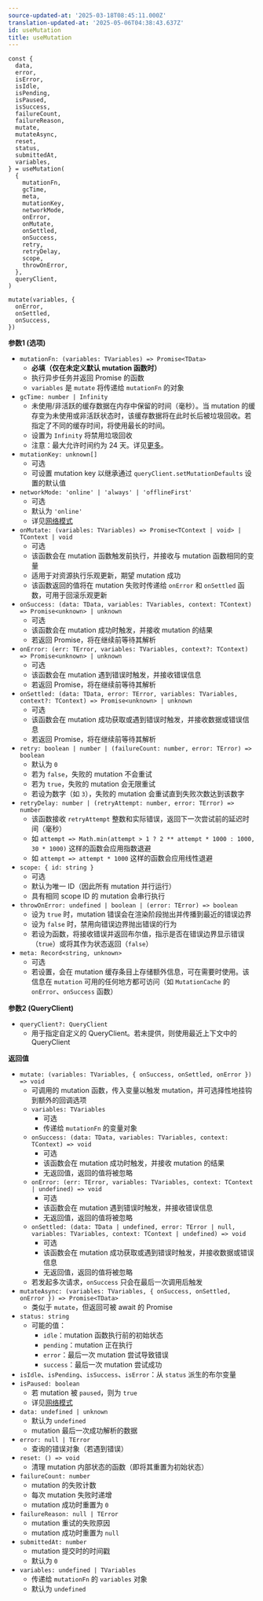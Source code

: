 ```yaml
---
source-updated-at: '2025-03-18T08:45:11.000Z'
translation-updated-at: '2025-05-06T04:38:43.637Z'
id: useMutation
title: useMutation
---
```

```tsx
const {
  data,
  error,
  isError,
  isIdle,
  isPending,
  isPaused,
  isSuccess,
  failureCount,
  failureReason,
  mutate,
  mutateAsync,
  reset,
  status,
  submittedAt,
  variables,
} = useMutation(
  {
    mutationFn,
    gcTime,
    meta,
    mutationKey,
    networkMode,
    onError,
    onMutate,
    onSettled,
    onSuccess,
    retry,
    retryDelay,
    scope,
    throwOnError,
  },
  queryClient,
)

mutate(variables, {
  onError,
  onSettled,
  onSuccess,
})
```

**参数1 (选项)**

- `mutationFn: (variables: TVariables) => Promise<TData>`
  - **必填（仅在未定义默认 mutation 函数时）**
  - 执行异步任务并返回 Promise 的函数
  - `variables` 是 `mutate` 将传递给 `mutationFn` 的对象
- `gcTime: number | Infinity`
  - 未使用/非活跃的缓存数据在内存中保留的时间（毫秒）。当 mutation 的缓存变为未使用或非活跃状态时，该缓存数据将在此时长后被垃圾回收。若指定了不同的缓存时间，将使用最长的时间。
  - 设置为 `Infinity` 将禁用垃圾回收
  - 注意：最大允许时间约为 24 天。详见[更多](https://developer.mozilla.org/en-US/docs/Web/API/setTimeout#maximum_delay_value)。
- `mutationKey: unknown[]`
  - 可选
  - 可设置 mutation key 以继承通过 `queryClient.setMutationDefaults` 设置的默认值
- `networkMode: 'online' | 'always' | 'offlineFirst'`
  - 可选
  - 默认为 `'online'`
  - 详见[网络模式](../guides/network-mode.md)
- `onMutate: (variables: TVariables) => Promise<TContext | void> | TContext | void`
  - 可选
  - 该函数会在 mutation 函数触发前执行，并接收与 mutation 函数相同的变量
  - 适用于对资源执行乐观更新，期望 mutation 成功
  - 该函数返回的值将在 mutation 失败时传递给 `onError` 和 `onSettled` 函数，可用于回滚乐观更新
- `onSuccess: (data: TData, variables: TVariables, context: TContext) => Promise<unknown> | unknown`
  - 可选
  - 该函数会在 mutation 成功时触发，并接收 mutation 的结果
  - 若返回 Promise，将在继续前等待其解析
- `onError: (err: TError, variables: TVariables, context?: TContext) => Promise<unknown> | unknown`
  - 可选
  - 该函数会在 mutation 遇到错误时触发，并接收错误信息
  - 若返回 Promise，将在继续前等待其解析
- `onSettled: (data: TData, error: TError, variables: TVariables, context?: TContext) => Promise<unknown> | unknown`
  - 可选
  - 该函数会在 mutation 成功获取或遇到错误时触发，并接收数据或错误信息
  - 若返回 Promise，将在继续前等待其解析
- `retry: boolean | number | (failureCount: number, error: TError) => boolean`
  - 默认为 `0`
  - 若为 `false`，失败的 mutation 不会重试
  - 若为 `true`，失败的 mutation 会无限重试
  - 若设为数字（如 `3`），失败的 mutation 会重试直到失败次数达到该数字
- `retryDelay: number | (retryAttempt: number, error: TError) => number`
  - 该函数接收 `retryAttempt` 整数和实际错误，返回下一次尝试前的延迟时间（毫秒）
  - 如 `attempt => Math.min(attempt > 1 ? 2 ** attempt * 1000 : 1000, 30 * 1000)` 这样的函数会应用指数退避
  - 如 `attempt => attempt * 1000` 这样的函数会应用线性退避
- `scope: { id: string }`
  - 可选
  - 默认为唯一 ID（因此所有 mutation 并行运行）
  - 具有相同 scope ID 的 mutation 会串行执行
- `throwOnError: undefined | boolean | (error: TError) => boolean`
  - 设为 `true` 时，mutation 错误会在渲染阶段抛出并传播到最近的错误边界
  - 设为 `false` 时，禁用向错误边界抛出错误的行为
  - 若设为函数，将接收错误并返回布尔值，指示是否在错误边界显示错误（`true`）或将其作为状态返回（`false`）
- `meta: Record<string, unknown>`
  - 可选
  - 若设置，会在 mutation 缓存条目上存储额外信息，可在需要时使用。该信息在 `mutation` 可用的任何地方都可访问（如 `MutationCache` 的 `onError`、`onSuccess` 函数）

**参数2 (QueryClient)**

- `queryClient?: QueryClient`
  - 用于指定自定义的 QueryClient。若未提供，则使用最近上下文中的 QueryClient

**返回值**

- `mutate: (variables: TVariables, { onSuccess, onSettled, onError }) => void`
  - 可调用的 mutation 函数，传入变量以触发 mutation，并可选择性地挂钩到额外的回调选项
  - `variables: TVariables`
    - 可选
    - 传递给 `mutationFn` 的变量对象
  - `onSuccess: (data: TData, variables: TVariables, context: TContext) => void`
    - 可选
    - 该函数会在 mutation 成功时触发，并接收 mutation 的结果
    - 无返回值，返回的值将被忽略
  - `onError: (err: TError, variables: TVariables, context: TContext | undefined) => void`
    - 可选
    - 该函数会在 mutation 遇到错误时触发，并接收错误信息
    - 无返回值，返回的值将被忽略
  - `onSettled: (data: TData | undefined, error: TError | null, variables: TVariables, context: TContext | undefined) => void`
    - 可选
    - 该函数会在 mutation 成功获取或遇到错误时触发，并接收数据或错误信息
    - 无返回值，返回的值将被忽略
  - 若发起多次请求，`onSuccess` 只会在最后一次调用后触发
- `mutateAsync: (variables: TVariables, { onSuccess, onSettled, onError }) => Promise<TData>`
  - 类似于 `mutate`，但返回可被 await 的 Promise
- `status: string`
  - 可能的值：
    - `idle`：mutation 函数执行前的初始状态
    - `pending`：mutation 正在执行
    - `error`：最后一次 mutation 尝试导致错误
    - `success`：最后一次 mutation 尝试成功
- `isIdle`、`isPending`、`isSuccess`、`isError`：从 `status` 派生的布尔变量
- `isPaused: boolean`
  - 若 mutation 被 `paused`，则为 `true`
  - 详见[网络模式](../guides/network-mode.md)
- `data: undefined | unknown`
  - 默认为 `undefined`
  - mutation 最后一次成功解析的数据
- `error: null | TError`
  - 查询的错误对象（若遇到错误）
- `reset: () => void`
  - 清理 mutation 内部状态的函数（即将其重置为初始状态）
- `failureCount: number`
  - mutation 的失败计数
  - 每次 mutation 失败时递增
  - mutation 成功时重置为 `0`
- `failureReason: null | TError`
  - mutation 重试的失败原因
  - mutation 成功时重置为 `null`
- `submittedAt: number`
  - mutation 提交时的时间戳
  - 默认为 `0`
- `variables: undefined | TVariables`
  - 传递给 `mutationFn` 的 `variables` 对象
  - 默认为 `undefined`
